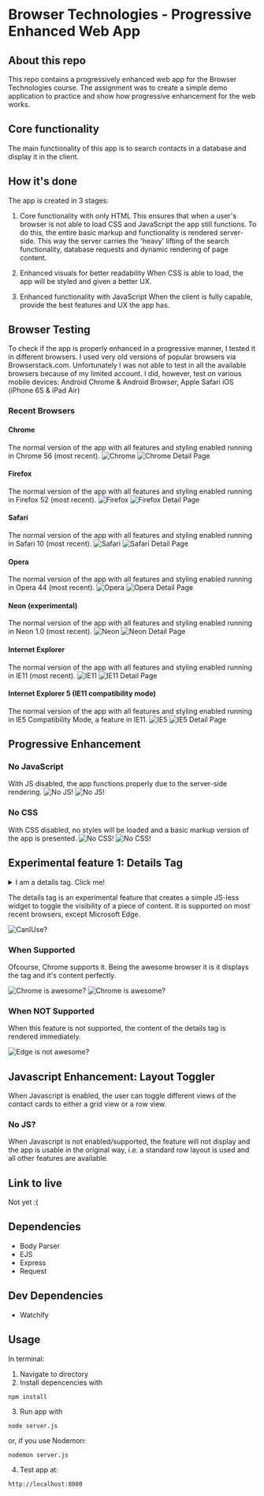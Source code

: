 # Browser Technologies - Progressive Enhanced Web App

## About this repo
This repo contains a progressively enhanced web app for the Browser Technologies course. The assignment was to create a simple demo application to practice and show how progressive enhancement for the web works.

## Core functionality
The main functionality of this app is to search contacts in a database and display it in the client.

## How it's done
The app is created in 3 stages:

1. Core functionality with only HTML
This ensures that when a user's browser is not able to load CSS and JavaScript the app still functions.
To do this, the entire basic markup and functionality is rendered server-side. This way the server carries the 'heavy' lifting of the search functionality, database requests and dynamic rendering of page content.

2. Enhanced visuals for better readability
When CSS is able to load, the app will be styled and given a better UX.

3. Enhanced functionality with JavaScript
When the client is fully capable, provide the best features and UX the app has.

## Browser Testing
To check if the app is properly enhanced in a progressive manner, I tested it in different browsers. I used very old versions of popular browsers via Browserstack.com. Unfortunately I was not able to test in all the available browsers because of my limited account. I did, however, test on various mobile devices: Android Chrome & Android Browser, Apple Safari iOS (iPhone 6S & iPad Air)

### Recent Browsers

#### Chrome
The normal version of the app with all features and styling enabled running in Chrome 56 (most recent).
![Chrome](https://raw.github.com/SadisticSun/Browser-Technologies/master/Week3-PE-BrowserTech/readme-img/chrome_recent.png?raw=true)
![Chrome Detail Page](https://raw.github.com/SadisticSun/Browser-Technologies/master/Week3-PE-BrowserTech/readme-img/chrome_recent_detail.png?raw=true)

#### Firefox
The normal version of the app with all features and styling enabled running in Firefox 52 (most recent).
![Firefox](https://raw.github.com/SadisticSun/Browser-Technologies/master/Week3-PE-BrowserTech/readme-img/firefox_recent.png?raw=true)
![Firefox Detail Page](https://raw.github.com/SadisticSun/Browser-Technologies/master/Week3-PE-BrowserTech/readme-img/firefox_detail.png?raw=true)

#### Safari
The normal version of the app with all features and styling enabled running in Safari 10 (most recent).
![Safari](https://raw.github.com/SadisticSun/Browser-Technologies/master/Week3-PE-BrowserTech/readme-img/safari_recent.png?raw=true)
![Safari Detail Page](https://raw.github.com/SadisticSun/Browser-Technologies/master/Week3-PE-BrowserTech/readme-img/safari_recent_detail.png?raw=true)

#### Opera
The normal version of the app with all features and styling enabled running in Opera 44 (most recent).
![Opera](https://raw.github.com/SadisticSun/Browser-Technologies/master/Week3-PE-BrowserTech/readme-img/opera.png?raw=true)
![Opera Detail Page](https://raw.github.com/SadisticSun/Browser-Technologies/master/Week3-PE-BrowserTech/readme-img/opera_detail.png?raw=true)

#### Neon (experimental)
The normal version of the app with all features and styling enabled running in Neon 1.0 (most recent).
![Neon](https://raw.github.com/SadisticSun/Browser-Technologies/master/Week3-PE-BrowserTech/readme-img/neon.png?raw=true)
![Neon Detail Page](https://raw.github.com/SadisticSun/Browser-Technologies/master/Week3-PE-BrowserTech/readme-img/neon_detail.png?raw=true)

#### Internet Explorer
The normal version of the app with all features and styling enabled running in IE11 (most recent).
![IE11](https://raw.github.com/SadisticSun/Browser-Technologies/master/Week3-PE-BrowserTech/readme-img/IE11.png?raw=true)
![IE11 Detail Page](https://raw.github.com/SadisticSun/Browser-Technologies/master/Week3-PE-BrowserTech/readme-img/ie11_detail.png?raw=true)

#### Internet Explorer 5 (IE11 compatibility mode)
The normal version of the app with all features and styling enabled running in IE5 Compatibility Mode, a feature in IE11.
![IE5](https://raw.github.com/SadisticSun/Browser-Technologies/master/Week3-PE-BrowserTech/readme-img/ie5.png?raw=true)
![IE5 Detail Page](https://raw.github.com/SadisticSun/Browser-Technologies/master/Week3-PE-BrowserTech/readme-img/ie5_detail.png?raw=true)

## Progressive Enhancement
### No JavaScript
With JS disabled, the app functions properly due to the server-side rendering.
![No JS!](https://raw.github.com/SadisticSun/Browser-Technologies/master/Week3-PE-BrowserTech/readme-img/nojs.png?raw=true)
![No JS!](https://raw.github.com/SadisticSun/Browser-Technologies/master/Week3-PE-BrowserTech/readme-img/nojs_detail.png?raw=true)

### No CSS
With CSS disabled, no styles will be loaded and a basic markup version of the app is presented.
![No CSS!](https://raw.github.com/SadisticSun/Browser-Technologies/master/Week3-PE-BrowserTech/readme-img/nocss.png?raw=true)
![No CSS!](https://raw.github.com/SadisticSun/Browser-Technologies/master/Week3-PE-BrowserTech/readme-img/nocss_detail.png?raw=true)

## Experimental feature 1: Details Tag 
<details><summary>I am a details tag. Click me!</summary> Yay! I am a details paragraph!</details>

The details tag is an experimental feature that creates a simple JS-less widget to toggle the visibility of a piece of content. It is supported on most recent browsers, except Microsoft Edge.

![CanIUse?](https://raw.github.com/SadisticSun/Browser-Technologies/master/Week3-PE-BrowserTech/readme-img/caniuse_details.png?raw=true)

### When Supported
Ofcourse, Chrome supports it. Being the awesome browser it is it displays the tag and it's content perfectly.

![Chrome is awesome?](https://raw.github.com/SadisticSun/Browser-Technologies/master/Week3-PE-BrowserTech/readme-img/details-tag_chrome.png?raw=true)
![Chrome is awesome?](https://raw.github.com/SadisticSun/Browser-Technologies/master/Week3-PE-BrowserTech/readme-img/details-tag_chrome2.png?raw=true)

### When NOT Supported
When this feature is not supported, the content of the details tag is rendered immediately.

![Edge is not awesome?](https://raw.github.com/SadisticSun/Browser-Technologies/master/Week3-PE-BrowserTech/readme-img/details-tag_edge.png?raw=true)

## Javascript Enhancement: Layout Toggler
When Javascript is enabled, the user can toggle different views of the contact cards to either a grid view or a row view.

### No JS?
When Javascript is not enabled/supported, the feature will not display and the app is usable in the original way, i.e. a standard row layout is used and all other features are available.

## Link to live
Not yet :(

## Dependencies
* Body Parser
* EJS
* Express
* Request

## Dev Dependencies
* Watchify

## Usage

In terminal:

1.  Navigate to directory
2.  Install depencencies with

```
npm install
```
3. Run app with
```
node server.js
```
or, if you use Nodemon:
```
nodemon server.js
```

4. Test app at:
```
http://localhost:8080
```

